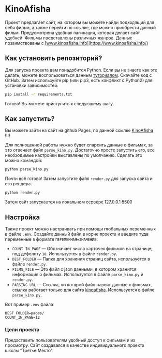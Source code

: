 # KinoAfisha
Проект предлагает сайт, на котором вы можете найди подходящий для себя фильм, а также перейти по ссылке, где можно приобрести данный фильм.
Предусмотрена удобная пагинация, которая делает сайт удобней. Фильмы представлены различных жанров. Данные позаимствованы с [www.kinoafisha.info](https://www.kinoafisha.info/)

## Как установить репозиторий?
Для запуска проекта вам понадобится Python.
Если вы не знаете как это делать, можете воспользоваться данным [туториалом](https://yandex.ru/video/preview/7651038263235742111).
Скачайте код с GitHub. Затем используйте pip (или pip3, есть конфликт с Python2) для установки зависимостей:
```sh
pip install -r requirements.txt
```
Готово! Вы можете приступить к следующему шагу.

## Как запустить?
Вы можете зайти на сайт на github Pages, по данной ссылке [KinoAfisha]() !!!!

Для полноценной работы нужно будет спарсить данные о фильмах, за это отвечает файл `parse_kino.py`. Достаточно просто запустить его, все необходимые настройки выставлены по умолчанию.
Сделать это можно командой:
```sh
python parse_kino.py
```
Почти всё готово! 
Затем запустите файл `render.py` для запуска сайта и его рендера.
```sh
python render.py
```
Затем сайт запускается на локальном сервере [127.0.0.1:5500](http://127.0.0.1:5500)

## Настройка
Также проект можно настраивать при помощи глобальных переменных в файле `.env`.
Создайте данный файл в корне проекта и введите туда переменные в формате `ПЕРЕМЕННАЯ=ЗНАЧЕНИЕ`:
- `COUNT_IN_PAGE` —  Обозначает число карточек фильмов на странице, под дефоллту `10`. Используется в файле `render.py`.
- `DEST_FOLDER` —  Папка для хранения страниц сайта, используется в файле `render.py`. 
- `FILMS_FILE` —  Это файл с json данными, в котором хранится информация о фильмах. Используется в файле `parse_kino.py` и `render.py`.
- `PARSING_URL` —  Ссылка, по которой файл парсит данные о фильмах, ссылка работает только для сайта [kinoafisha](https://www.kinoafisha.info/). Используется в файле `parse_kino.py`.

Вот пример `.env` файла:
```
DEST_FOLDER=pages/
COUNT_IN_PAGE=12
```

### Цели проекта
Предоставить пользователям удобный доступ к фильмам и их просмотру.
Сайт создавался в качестве индивидуального проекта школы "Третье Место".
